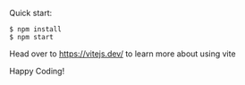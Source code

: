 Quick start:

```
$ npm install
$ npm start
````

Head over to https://vitejs.dev/ to learn more about using vite

Happy Coding!
